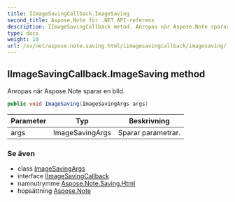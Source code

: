 ```yaml
---
title: IImageSavingCallback.ImageSaving
second_title: Aspose.Note för .NET API-referens
description: IImageSavingCallback metod. Anropas när Aspose.Note sparar en bild.
type: docs
weight: 10
url: /sv/net/aspose.note.saving.html/iimagesavingcallback/imagesaving/
---
```

## IImageSavingCallback.ImageSaving method

Anropas när Aspose.Note sparar en bild.

```csharp
public void ImageSaving(ImageSavingArgs args)
```

| Parameter | Typ | Beskrivning |
| --- | --- | --- |
| args | ImageSavingArgs | Sparar parametrar. |

### Se även

* class [ImageSavingArgs](../../imagesavingargs/)
* interface [IImageSavingCallback](../)
* namnutrymme [Aspose.Note.Saving.Html](../../iimagesavingcallback/)
* hopsättning [Aspose.Note](../../../)


